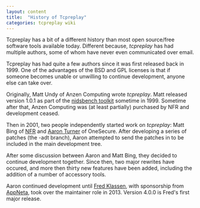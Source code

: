 ```yaml
---
layout: content
title:  "History of Tcpreplay"
categories: tcpreplay wiki
---
```



Tcpreplay has a bit of a different history than most open source/free software tools 
available today. Different because, *tcpreplay* has had multiple authors, some of whom 
have never even communicated over email.

Tcpreplay has had quite a few authors since it was first released back in 1999. One of 
the advantages of the BSD and GPL licenses is that if someone becomes unable or unwilling 
to continue development, anyone else can take over.

Originally, Matt Undy of Anzen Computing wrote *tcpreplay*. Matt released version 1.0.1 
as part of the [nidsbench toolkit][nidsbench] sometime in 1999. Sometime after that, 
Anzen Computing was (at least partially) purchased by NFR and development ceased.

Then in 2001, two people independently started work on *tcpreplay*: Matt Bing of [NFR] 
and [Aaron Turner][aaron] of OneSecure. After developing a series of patches 
(the -adt branch), Aaron attempted to send the patches in to be included in the 
main development tree.

After some discussion between Aaron and Matt Bing, they decided to continue development 
together. Since then, two major rewrites have occured, and more then thirty new features 
have been added, including the addition of a number of accessory tools.

Aaron continued development until [Fred Klassen][fklassen], with sponsorship from
[AppNeta], took over the maintainer role in 2013. Version 4.0.0 is Fred's first major release.

[nidsbench]:      http://dl.packetstormsecurity.net/UNIX/IDS/nidsbench/nidsbench.html
[NFR]:            http://www.nfr.com
[aaron]:          http://synfin.net
[fklassen]:       https://github.com/fklassen
[AppNeta]:        http://www.appneta.com
